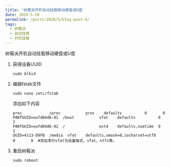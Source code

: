 ```yaml
---
title: '树莓派开机自动挂载移动硬盘或U盘'
date: 2020-5-28
permalink: /posts/2020/5/blog-post-4/
tags:
  - 树莓派
  - 自动挂载
  - 开机挂载
---
```

树莓派开机自动挂载移动硬盘或U盘

1. 获得设备UUID

   ```
   sudo blkid
   ```

2. 编辑fstab文件

   ```
   sudo nano /etc/fstab
   ```

   添加如下内容

   ```
   proc            /proc           proc    defaults          0       0
   PARTUUID=ea7d04d6-01  /boot           vfat    defaults          0       2
   PARTUUID=ea7d04d6-02  /               ext4    defaults,noatime  0       1
   UUID=4113-D9FB  /media  vfat    defaults,umask=0,iocharset=utf8        0       0  #添加本行vfat为设备格式，vfat，ntfs等。
   ```

   

3. 重启树莓派

   ```
   sudo reboot
   ```

   

